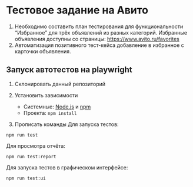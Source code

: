 # Тестовое задание на Авито

1. Необходимо составить план тестирования для функциональности “Избранное” для трёх объявлений из разных категорий. Избранные объявления доступны со страницы: https://www.avito.ru/favorites
2. Автоматизация позитивного тест-кейса добавление в избранное с карточки объявления.

## Запуск автотестов на playwright
1. Склонировать данный репозиторий

2. Установить зависимости
   - Системные: [Node.js](https://nodejs.org/en/download/package-manager) и [npm](https://docs.npmjs.com/cli/v8/commands/npm-install)
   - Проекта: `npm install` 

4. Прописать команды
Для запуска тестов:
```
npm run test
```
Для просмотра отчёта:
```
npm run test:report
``` 

Для запуска тестов в графическом интерфейсе:
```
npm run test:ui  
```
